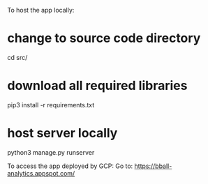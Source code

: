 To host the app locally:

# change to source code directory
cd src/

# download all required libraries
pip3 install -r requirements.txt

# host server locally
python3 manage.py runserver


To access the app deployed by GCP:
Go to: https://bball-analytics.appspot.com/
